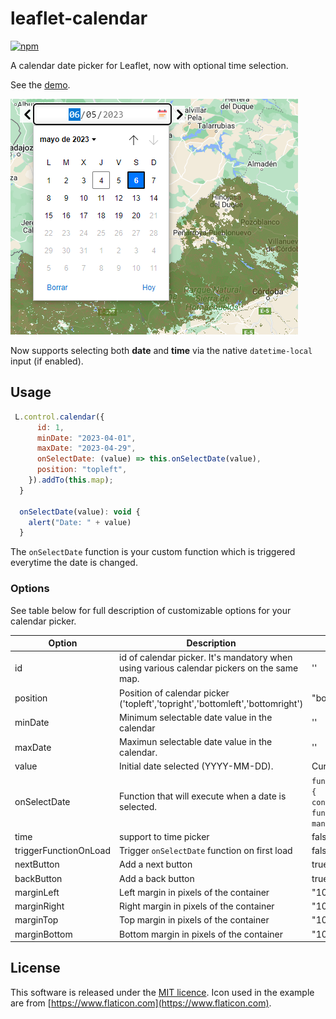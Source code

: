 # leaflet-calendar

[![npm](https://img.shields.io/npm/v/leaflet-calendar.svg)](https://www.npmjs.com/package/leaflet-calendar)


A calendar date picker for Leaflet, now with optional time selection.

See the [demo](http://antoniovlx.github.io/leaflet-calendar/examples/index.html).

![calendar picker opened](./examples/images/control-opened.png)

Now supports selecting both **date** and **time** via the native `datetime-local` input (if enabled).

## Usage

````javascript
 L.control.calendar({
      id: 1,
      minDate: "2023-04-01",
      maxDate: "2023-04-29",
      onSelectDate: (value) => this.onSelectDate(value),
      position: "topleft",
    }).addTo(this.map);
  }

  onSelectDate(value): void {
    alert("Date: " + value)
  }
````

The `onSelectDate` function is your custom function which is triggered everytime the date is changed.

### Options

See table below for full description of customizable options for your calendar picker.

| Option | Description      | Default             |
| ----- | ----------- | ----------- |
| id      | id of calendar picker. It's mandatory when using various calendar pickers on the same map.  | ''
| position      | Position of calendar picker ('topleft','topright','bottomleft','bottomright') | "bottomright" |
| minDate   | Minimum selectable date value in the calendar | '' |
| maxDate | Maximun selectable date value in the calendar. | '' |
| value | Initial date selected (YYYY-MM-DD). | Current date |
| onSelectDate   | Function that will execute when a date is selected.  | `function(value) { console.log("The function is mandatory"); }` |
| time | support to time picker | false |
| triggerFunctionOnLoad | Trigger `onSelectDate` function on first load | false |
| nextButton | Add a next button | true |
| backButton | Add a back button | true |
| marginLeft   | Left margin in pixels of the container | "10px" |
| marginRight   | Right margin in pixels of the container | "10px" |
| marginTop | Top margin in pixels of the container | "10px" |
| marginBottom | Bottom margin in pixels of the container | "10px" |

## License
This software is released under the [MIT licence](http://www.opensource.org/licenses/mit-license.php). Icon used in the example are from [https://www.flaticon.com](https://www.flaticon.com).
